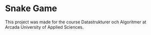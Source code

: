 # Snake Game
This project was made for the course Datastrukturer och Algoritmer at Arcada University of Applied Sciences.
